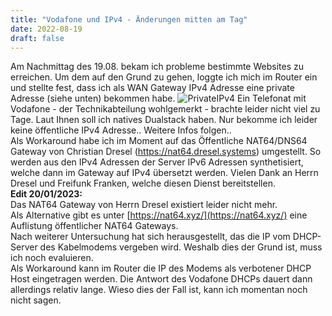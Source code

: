 ```yaml
---
title: "Vodafone und IPv4 - Änderungen mitten am Tag"
date: 2022-08-19
draft: false
---
```


Am Nachmittag des 19.08. bekam ich probleme bestimmte Websites zu erreichen. 
Um dem auf den Grund zu gehen, loggte ich mich im Router ein und stellte fest, dass ich als WAN Gateway IPv4 Adresse eine private Adresse (siehe unten) bekommen habe. 
![PrivateIPv4](/private_v4.png)
Ein Telefonat mit Vodafone - der Technikabteilung wohlgemerkt - brachte leider nicht viel zu Tage. Laut Ihnen soll ich natives Dualstack haben. Nur bekomme ich leider keine öffentliche IPv4 Adresse.. 
Weitere Infos folgen..  
Als Workaround habe ich im Moment auf das Öffentliche NAT64/DNS64 Gateway von Christian Dresel (https://nat64.dresel.systems) umgestellt. So werden aus den IPv4 Adressen der Server IPv6 Adressen synthetisiert, welche dann im Gateway auf IPv4 übersetzt werden. Vielen Dank an Herrn Dresel und Freifunk Franken, welche diesen Dienst bereitstellen.  
**Edit 20/01/2023:**  
Das NAT64 Gateway von Herrn Dresel existiert leider nicht mehr.  
Als Alternative gibt es unter [https://nat64.xyz/](https://nat64.xyz/) eine Auflistung öffentlicher NAT64 Gateways.  
Nach weiterer Untersuchung hat sich herausgestellt, das die IP vom DHCP-Server des Kabelmodems vergeben wird. Weshalb dies der Grund ist, muss ich noch evaluieren.  
Als Workaround kann im Router die IP des Modems als verbotener DHCP Host eingetragen werden. Die Antwort des Vodafone DHCPs dauert dann allerdings relativ lange. Wieso dies der Fall ist, kann ich momentan noch nicht sagen.  
